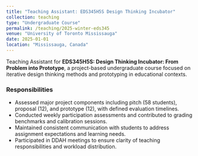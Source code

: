 ```yaml
---
title: "Teaching Assistant: EDS345H5S Design Thinking Incubator"
collection: teaching
type: "Undergraduate Course"
permalink: /teaching/2025-winter-eds345
venue: "University of Toronto Mississauga"
date: 2025-01-01
location: "Mississauga, Canada"
---
```


Teaching Assistant for **EDS345H5S: Design Thinking Incubator: From Problem into Prototype**, a project-based undergraduate course focused on iterative design thinking methods and prototyping in educational contexts.

### Responsibilities
- Assessed major project components including pitch (58 students), proposal (12), and prototype (12), with defined evaluation timelines.
- Conducted weekly participation assessments and contributed to grading benchmarks and calibration sessions.
- Maintained consistent communication with students to address assignment expectations and learning needs.
- Participated in DDAH meetings to ensure clarity of teaching responsibilities and workload distribution.
